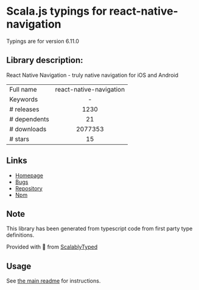 
# Scala.js typings for react-native-navigation

Typings are for version 6.11.0

## Library description:
React Native Navigation - truly native navigation for iOS and Android

|                    |                 |
| ------------------ | :-------------: |
| Full name          | react-native-navigation |
| Keywords           | - |
| # releases         | 1230 |
| # dependents       | 21 |
| # downloads        | 2077353 |
| # stars            | 15 |

## Links
- [Homepage](https://github.com/wix/react-native-navigation)
- [Bugs](https://github.com/wix/react-native-navigation/issues)
- [Repository](https://github.com/wix/react-native-navigation)
- [Npm](https://www.npmjs.com/package/react-native-navigation)
    


## Note
This library has been generated from typescript code from first party type definitions.

Provided with :purple_heart: from [ScalablyTyped](https://github.com/oyvindberg/ScalablyTyped)

## Usage
See [the main readme](../../readme.md) for instructions.


